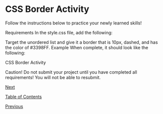 # CSS Border Activity

Follow the instructions below to practice your newly learned skills!

Requirements
In the style.css file, add the following:

Target the unordered list and give it a border that is 10px, dashed, and has the color of #3398FF.
Example
When complete, it should look like the following:

CSS Border Activity

Caution!
Do not submit your project until you have completed all requirements! You will not be able to resubmit.

[Next](./9.md)

[Table of Contents](./README.md)

[Previous](./7.md)
